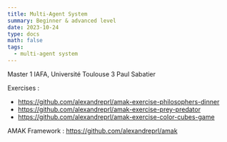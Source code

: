 ```yaml
---
title: Multi-Agent System
summary: Beginner & advanced level
date: 2023-10-24
type: docs
math: false
tags:
  - multi-agent system
---
```

Master 1 IAFA, Université Toulouse 3 Paul Sabatier

Exercises :
- https://github.com/alexandreprl/amak-exercise-philosophers-dinner
- https://github.com/alexandreprl/amak-exercise-prey-predator
- https://github.com/alexandreprl/amak-exercise-color-cubes-game

AMAK Framework : https://github.com/alexandreprl/amak